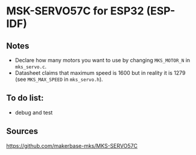 # MSK-SERVO57C for ESP32 (ESP-IDF) 

## Notes
* Declare how many motors you want to use by changing `MKS_MOTOR_N` in `mks_servo.c`.
* Datasheet claims that maximum speed is 1600 but in reality it is 1279 (see `MKS_MAX_SPEED` in `mks_servo.h`).

## To do list:
* debug and test

## Sources
https://github.com/makerbase-mks/MKS-SERVO57C